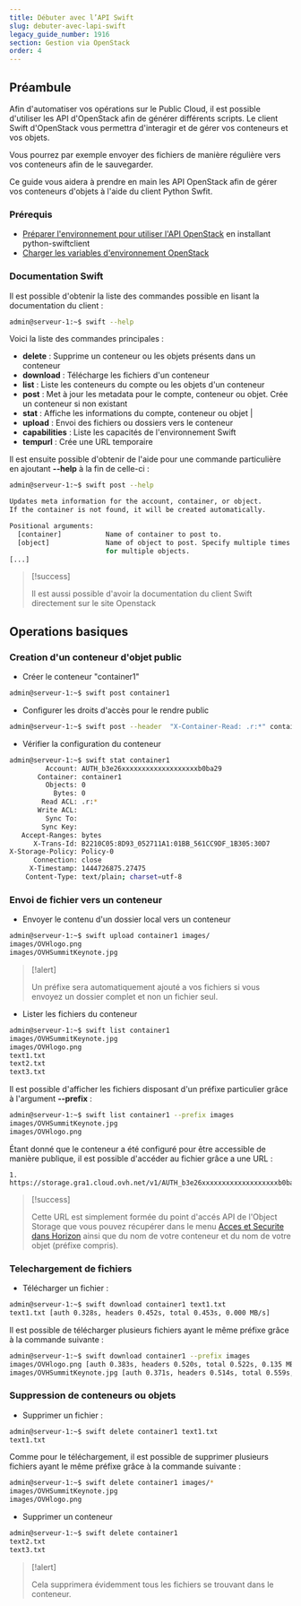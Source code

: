 ```yaml
---
title: Débuter avec l’API Swift
slug: debuter-avec-lapi-swift
legacy_guide_number: 1916
section: Gestion via OpenStack
order: 4
---
```



## Préambule
Afin d'automatiser vos opérations sur le Public Cloud, il est possible d'utiliser les API d'OpenStack afin de générer différents scripts. Le client Swift d'OpenStack vous permettra d'interagir et de gérer vos conteneurs et vos objets.

Vous pourrez par exemple envoyer des fichiers de manière régulière vers vos conteneurs afin de le sauvegarder.

Ce guide vous aidera à prendre en main les API OpenStack afin de gérer vos conteneurs d'objets à l'aide du client Python Swfit.


### Prérequis
- [Préparer l'environnement pour utiliser l'API OpenStack](../preparer-lenvironnement-pour-utiliser-lapi-openstack/) en installant python-swiftclient
- [Charger les variables d'environnement OpenStack](../charger-les-variables-denvironnement-openstack/)


### Documentation Swift
Il est possible d'obtenir la liste des commandes possible en lisant la documentation du client :


```bash
admin@serveur-1:~$ swift --help
```

Voici la liste des commandes principales :

- **delete** : Supprime un conteneur ou les objets présents dans un conteneur
- **download** : Télécharge les fichiers d'un conteneur
- **list** : Liste les conteneurs du compte ou les objets d'un conteneur
- **post** : Met à jour les metadata pour le compte, conteneur ou objet. Crée un conteneur si non existant
- **stat** : Affiche les informations du compte, conteneur ou objet                                         |
- **upload** : Envoi des fichiers ou dossiers vers le conteneur
- **capabilities** : Liste les capacités de l'environnement Swift
- **tempurl** : Crée une URL temporaire

Il est ensuite possible d'obtenir de l'aide pour une commande particulière en ajoutant **--help** à la fin de celle-ci :


```bash
admin@serveur-1:~$ swift post --help

Updates meta information for the account, container, or object.
If the container is not found, it will be created automatically.

Positional arguments:
  [container]           Name of container to post to.
  [object]              Name of object to post. Specify multiple times
                        for multiple objects.
[...]
```



> [!success]
>
> Il est aussi possible d'avoir la documentation du client Swift directement sur le site Openstack
> 


## Operations basiques

### Creation d'un conteneur d'objet public
- Créer le conteneur "container1"

```bash
admin@serveur-1:~$ swift post container1
```

- Configurer les droits d'accès pour le rendre public

```bash
admin@serveur-1:~$ swift post --header  "X-Container-Read: .r:*" container1
```

- Vérifier la configuration du conteneur

```bash
admin@serveur-1:~$ swift stat container1
         Account: AUTH_b3e26xxxxxxxxxxxxxxxxxxxb0ba29
       Container: container1
         Objects: 0
           Bytes: 0
        Read ACL: .r:*
       Write ACL:
         Sync To:
        Sync Key:
   Accept-Ranges: bytes
      X-Trans-Id: B2210C05:8D93_052711A1:01BB_561CC9DF_1B305:30D7
X-Storage-Policy: Policy-0
      Connection: close
     X-Timestamp: 1444726875.27475
    Content-Type: text/plain; charset=utf-8
```



### Envoi de fichier vers un conteneur
- Envoyer le contenu d'un dossier local vers un conteneur

```bash
admin@serveur-1:~$ swift upload container1 images/
images/OVHlogo.png
images/OVHSummitKeynote.jpg
```




> [!alert]
>
> Un préfixe sera automatiquement ajouté a vos fichiers si vous envoyez un dossier complet et non un fichier seul.
> 

- Lister les fichiers du conteneur

```bash
admin@serveur-1:~$ swift list container1
images/OVHSummitKeynote.jpg
images/OVHlogo.png
text1.txt
text2.txt
text3.txt
```


Il est possible d'afficher les fichiers disposant d'un préfixe particulier grâce à l'argument **--prefix** :


```bash
admin@serveur-1:~$ swift list container1 --prefix images
images/OVHSummitKeynote.jpg
images/OVHlogo.png
```

Étant donné que le conteneur a été configuré pour être accessible de manière publique, il est possible d'accéder au fichier grâce a une URL :


```None
1. https://storage.gra1.cloud.ovh.net/v1/AUTH_b3e26xxxxxxxxxxxxxxxxxxxb0ba29/container1/images/OVHlogo.png
```



> [!success]
>
> Cette URL est simplement formée du point d'accés API de l'Object Storage que vous pouvez récupérer dans le menu [Acces et Securite dans Horizon](../acces-et-securite-dans-horizon/) ainsi que du nom de votre conteneur et du nom de votre objet (préfixe compris).
> 


### Telechargement de fichiers
- Télécharger un fichier :


```bash
admin@serveur-1:~$ swift download container1 text1.txt
text1.txt [auth 0.328s, headers 0.452s, total 0.453s, 0.000 MB/s]
```

Il est possible de télécharger plusieurs fichiers ayant le même préfixe grâce à la commande suivante :


```bash
admin@serveur-1:~$ swift download container1 --prefix images
images/OVHlogo.png [auth 0.383s, headers 0.520s, total 0.522s, 0.135 MB/s]
images/OVHSummitKeynote.jpg [auth 0.371s, headers 0.514s, total 0.559s, 2.657 MB/s]
```


### Suppression de conteneurs ou objets
- Supprimer un fichier :

```bash
admin@serveur-1:~$ swift delete container1 text1.txt
text1.txt
```


Comme pour le téléchargement, il est possible de supprimer plusieurs fichiers ayant le même préfixe grâce à la commande suivante :


```bash
admin@serveur-1:~$ swift delete container1 images/*
images/OVHSummitKeynote.jpg
images/OVHlogo.png
```

- Supprimer un conteneur

```bash
admin@serveur-1:~$ swift delete container1
text2.txt
text3.txt
```




> [!alert]
>
> Cela supprimera évidemment tous les fichiers se trouvant dans le conteneur.
> 
